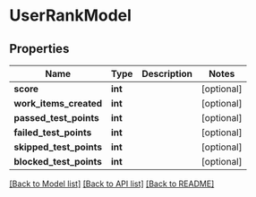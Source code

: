 # UserRankModel


## Properties
Name | Type | Description | Notes
------------ | ------------- | ------------- | -------------
**score** | **int** |  | [optional] 
**work_items_created** | **int** |  | [optional] 
**passed_test_points** | **int** |  | [optional] 
**failed_test_points** | **int** |  | [optional] 
**skipped_test_points** | **int** |  | [optional] 
**blocked_test_points** | **int** |  | [optional] 

[[Back to Model list]](../README.md#documentation-for-models) [[Back to API list]](../README.md#documentation-for-api-endpoints) [[Back to README]](../README.md)


